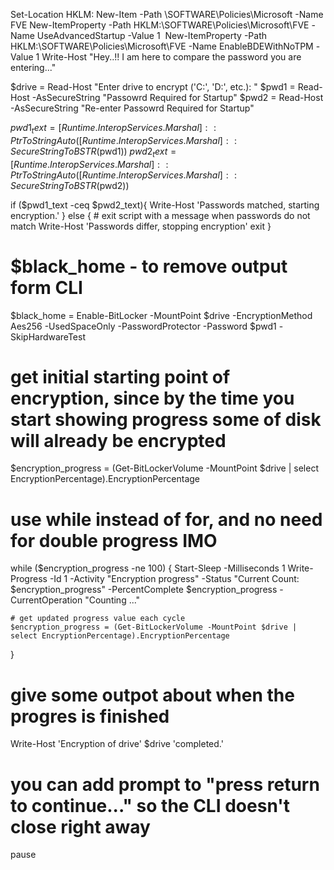 Set-Location HKLM:​
New-Item -Path \SOFTWARE\Policies\Microsoft -Name FVE​
New-ItemProperty -Path HKLM:\SOFTWARE\Policies\Microsoft\FVE -Name UseAdvancedStartup -Value 1 ​
New-ItemProperty -Path HKLM:\SOFTWARE\Policies\Microsoft\FVE -Name EnableBDEWithNoTPM -Value 1 ​
Write-Host "Hey..!! I am here to compare the password you are entering..."​

$drive = Read-Host "Enter drive to encrypt ('C:', 'D:', etc.): "
$pwd1 = Read-Host -AsSecureString "Passowrd Required for Startup"
$pwd2 = Read-Host -AsSecureString "Re-enter Passowrd Required for Startup"

$pwd1_text = [Runtime.InteropServices.Marshal]::PtrToStringAuto([Runtime.InteropServices.Marshal]::SecureStringToBSTR($pwd1))
$pwd2_text = [Runtime.InteropServices.Marshal]::PtrToStringAuto([Runtime.InteropServices.Marshal]::SecureStringToBSTR($pwd2))

if ($pwd1_text -ceq $pwd2_text){
    Write-Host 'Passwords matched, starting encryption.'
} else {
    # exit script with a message when passwords do not match
    Write-Host 'Passwords differ, stopping encryption'
    exit 
}

# $black_home - to remove output form CLI
$black_home = Enable-BitLocker -MountPoint $drive -EncryptionMethod Aes256 -UsedSpaceOnly -PasswordProtector -Password $pwd1 -SkipHardwareTest


# get initial starting point of encryption, since by the time you start showing progress some of disk will already be encrypted
$encryption_progress = (Get-BitLockerVolume -MountPoint $drive | select EncryptionPercentage).EncryptionPercentage

# use while instead of for, and no need for double progress IMO
while ($encryption_progress -ne 100) {
    Start-Sleep -Milliseconds 1
    Write-Progress -Id 1 -Activity "Encryption progress" -Status "Current Count: $encryption_progress" -PercentComplete $encryption_progress -CurrentOperation "Counting ..."

    # get updated progress value each cycle
    $encryption_progress = (Get-BitLockerVolume -MountPoint $drive | select EncryptionPercentage).EncryptionPercentage
}

# give some outpot about when the progres is finished
Write-Host 'Encryption of drive' $drive 'completed.'

# you can add prompt to "press return to continue..." so the CLI doesn't close right away
pause
